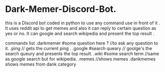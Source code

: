 # Dark-Memer-Discord-Bot.
this is a Discord bot coded in python to use any command use  in front of it .
It uses reddit api to get memes and also it can reply to certain question as yes or no.
It can google and search wikipedia and present the top result .


commands list
.darkmemer #some question here ? //to ask any question to it.
.ping // gets the current ping .
.google #search queary // goolge's the search queury and presents the top result.
.wiki #some search term //same as google search but for wikipedia.
.memes //shows memes 
.dankmemes shows memes from dank category
